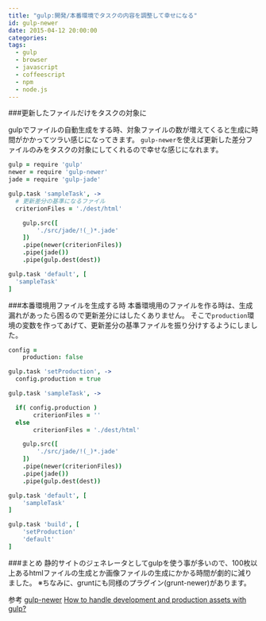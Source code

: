 ```yaml
---
title: "gulp:開発/本番環境でタスクの内容を調整して幸せになる"
id: gulp-newer
date: 2015-04-12 20:00:00
categories:
tags:
  - gulp
  - browser
  - javascript
  - coffeescript
  - npm
  - node.js
---
```


###更新したファイルだけをタスクの対象に

gulpでファイルの自動生成をする時、対象ファイルの数が増えてくると生成に時間がかかってツラい感じになってきます。
`gulp-newer`を使えば更新した差分ファイルのみをタスクの対象にしてくれるので幸せな感じになれます。

``` coffee
gulp = require 'gulp'
newer = require 'gulp-newer'
jade = require 'gulp-jade'

gulp.task 'sampleTask', ->
  # 更新差分の基準になるファイル
  criterionFiles = './dest/html'

	gulp.src([
		'./src/jade/!(_)*.jade'
	])
	.pipe(newer(criterionFiles))
	.pipe(jade())
	.pipe(gulp.dest(dest))

gulp.task 'default', [
  'sampleTask'
]
```

###本番環境用ファイルを生成する時
本番環境用のファイルを作る時は、生成漏れがあったら困るので更新差分にはしたくありません。
そこで`production`環境の変数を作ってあげて、更新差分の基準ファイルを振り分けするようにしました。

``` coffee
config =
	production: false

gulp.task 'setProduction', ->
  config.production = true

gulp.task 'sampleTask', ->

  if( config.production )
	   criterionFiles = ''
  else
	   criterionFiles = './dest/html'

	gulp.src([
		'./src/jade/!(_)*.jade'
	])
	.pipe(newer(criterionFiles))
	.pipe(jade())
	.pipe(gulp.dest(dest))

gulp.task 'default', [
	'sampleTask'
]

gulp.task 'build', [
	'setProduction'
	'default'
]

```

###まとめ
静的サイトのジェネレータとしてgulpを使う事が多いので、100枚以上あるhtmlファイルの生成とか画像ファイルの生成にかかる時間が劇的に減りました。
※ちなみに、gruntにも同様のプラグイン(grunt-newer)があります。

参考
[gulp-newer](https://www.npmjs.com/package/gulp-newer)
[How to handle development and production assets with gulp?](http://laravel.io/forum/04-03-2014-how-to-handle-development-and-production-assets-with-gulp)
